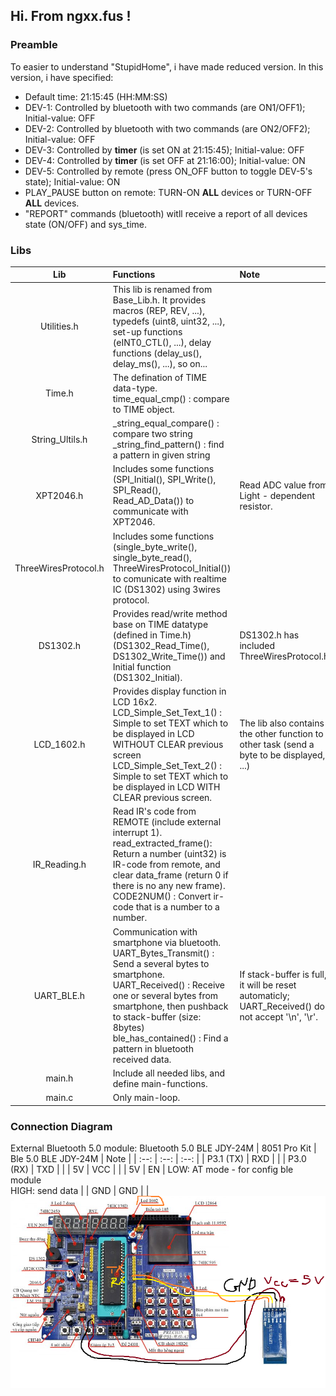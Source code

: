 ## Hi. From ngxx.fus !
### Preamble
To easier to understand "StupidHome", i have made reduced version. In this version, i have specified:
+   Default time: 21:15:45 (HH:MM:SS)
+   DEV-1: Controlled by bluetooth with two commands (are ON1/OFF1); Initial-value: OFF
+   DEV-2: Controlled by bluetooth with two commands (are ON2/OFF2); Initial-value: OFF
+   DEV-3: Controlled by **timer** (is set ON at 21:15:45); Initial-value: OFF 
+   DEV-4: Controlled by **timer** (is set OFF at 21:16:00); Initial-value: ON
+   DEV-5: Controlled by remote (press ON_OFF button to toggle DEV-5's state); Initial-value: ON
+   PLAY_PAUSE button on remote: TURN-ON **ALL** devices or TURN-OFF **ALL** devices.
+   "REPORT" commands (bluetooth) witll receive a report of all devices state (ON/OFF) and sys_time.

### Libs
| Lib | Functions | Note |
| :--: | :-- | :-- |
| Utilities.h | This lib is renamed from Base_Lib.h. It provides macros (REP, REV, ...), typedefs (uint8, uint32, ...), set-up functions (eINT0_CTL(), ...), delay functions (delay_us(), delay_ms(), ...), so on... | |
| Time.h | The defination of TIME data-type. <br>time_equal_cmp() : compare to TIME object. | |
| String_Ultils.h |  _string_equal_compare() : compare two string <br>_string_find_pattern() : find a pattern in given string | |
| XPT2046.h | Includes some functions (SPI_Initial(), SPI_Write(), SPI_Read(), Read_AD_Data()) to communicate with XPT2046. | Read ADC value from  Light - dependent resistor. |
| ThreeWiresProtocol.h | Includes some functions (single_byte_write(), single_byte_read(), ThreeWiresProtocol_Initial()) to comunicate with realtime IC (DS1302) using 3wires protocol. | |
| DS1302.h | Provides read/write method base on TIME datatype (defined in Time.h) (DS1302_Read_Time(), DS1302_Write_Time()) and Initial function (DS1302_Initial). | DS1302.h has included ThreeWiresProtocol.h |
| LCD_1602.h | Provides display function in LCD 16x2.<br>LCD_Simple_Set_Text_1() : Simple to set TEXT which to be displayed in LCD WITHOUT CLEAR previous screen<br> LCD_Simple_Set_Text_2() : Simple to set TEXT which to be displayed in LCD WITH CLEAR previous screen. | The lib also contains the other function to other task (send a byte to be displayed, ...)|
| IR_Reading.h | Read IR's code from REMOTE (include external interrupt 1). <br>read_extracted_frame(): Return a number (uint32) is IR-code from remote, and clear data_frame (return 0 if there is no any new frame).<br>CODE2NUM() : Convert ir-code that is a number to a number. | |
| UART_BLE.h | Communication with smartphone via bluetooth.<br>UART_Bytes_Transmit() : Send a several bytes to smartphone.<br> UART_Received() : Receive one or several bytes from smartphone, then pushback to stack-buffer (size: 8bytes)<br> ble_has_contained() : Find a pattern in bluetooth received data.| If stack-buffer is full, it will be reset automaticly; UART_Received() do not accept '\n', '\r'. |
| main.h | Include all needed libs, and define main-functions. | |
| main.c | Only main-loop. | |

### Connection Diagram

External Bluetooth 5.0 module: Bluetooth 5.0 BLE JDY-24M
| 8051 Pro Kit | Ble 5.0 BLE JDY-24M | Note |
| :--: | :--: | :--: |
| P3.1 (TX) | RXD   | |
| P3.0 (RX) | TXD   | |
| 5V   | VCC | |
| 5V   | EN  | LOW: AT mode - for config ble module<br> HIGH: send data |
| GND  | GND | |
<br>
![alt text](https://github.com/ngxx-fus/MCU_AT89C52/blob/main/StupidHome-Reduced/image.png)